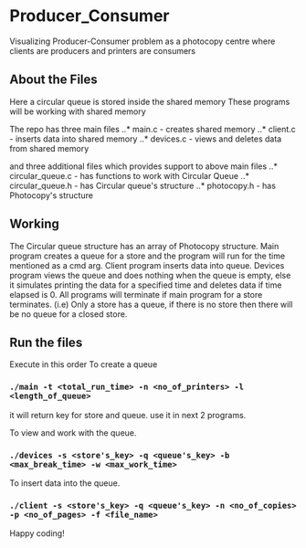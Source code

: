 # Producer_Consumer
Visualizing Producer-Consumer problem as a photocopy centre where clients are producers and printers are consumers

## About the Files
Here a circular queue is stored inside the shared memory
These programs will be working with shared memory

The repo has three main files
..* main.c     - creates shared memory
..* client.c   - inserts data into shared memory
..* devices.c  - views and deletes data from shared memory

and three additional files which provides support to above main files
..* circular_queue.c   - has functions to work with Circular Queue
..* circular_queue.h   - has Circular queue's structure
..* photocopy.h        - has Photocopy's structure

## Working
 The Circular queue structure has an array of Photocopy structure.
 Main program creates a queue for a store and the program will run for the time mentioned as a cmd arg.
 Client program inserts data into queue.
 Devices program views the queue and does nothing when the queue is empty, else it simulates printing the data for a specified time and deletes data if time elapsed is 0.
 All programs will terminate if main program for a store terminates.
 (i.e) Only a store has a queue, if there is no store then there will be no queue for a closed store.
 
## Run the files
 Execute in this order
 To create a queue
 ### `./main -t <total_run_time> -n <no_of_printers> -l <length_of_queue>`
 it will return key for store and queue.
 use it in next 2 programs.
 
 To view and work with the queue.
 ### `./devices -s <store's_key> -q <queue's_key> -b <max_break_time> -w <max_work_time> `
 
 To insert data into the queue.
 ### `./client -s <store's_key> -q <queue's_key> -n <no_of_copies> -p <no_of_pages> -f <file_name> `
 
 Happy coding!
